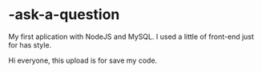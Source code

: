# -ask-a-question
My first aplication with NodeJS and MySQL. I used a little of front-end just for has style.

Hi everyone, this upload is for save my code.
